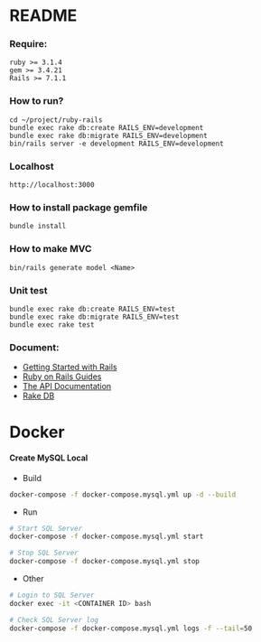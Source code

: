 # README

### Require:

```
ruby >= 3.1.4
gem >= 3.4.21
Rails >= 7.1.1
```

### How to run?

```
cd ~/project/ruby-rails
bundle exec rake db:create RAILS_ENV=development
bundle exec rake db:migrate RAILS_ENV=development
bin/rails server -e development RAILS_ENV=development
```

### Localhost

```
http://localhost:3000
```

### How to install package gemfile

```
bundle install
```

### How to make MVC

```
bin/rails generate model <Name>
```

### Unit test

```
bundle exec rake db:create RAILS_ENV=test
bundle exec rake db:migrate RAILS_ENV=test
bundle exec rake test
```

### Document:

* [Getting Started with Rails](https://guides.rubyonrails.org/getting_started.html)
* [Ruby on Rails Guides](https://guides.rubyonrails.org)
* [The API Documentation](https://api.rubyonrails.org)
* [Rake DB](https://viblo.asia/p/cac-lenh-rake-db-RQqKLzq4l7z)


# Docker
####  Create MySQL Local

- Build

```bash
docker-compose -f docker-compose.mysql.yml up -d --build
```

- Run

```bash
# Start SQL Server
docker-compose -f docker-compose.mysql.yml start

# Stop SQL Server
docker-compose -f docker-compose.mysql.yml stop
```

- Other

```bash
# Login to SQL Server
docker exec -it <CONTAINER ID> bash

# Check SQL Server log
docker-compose -f docker-compose.mysql.yml logs -f --tail=50
```